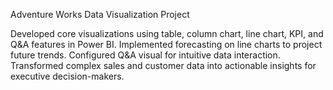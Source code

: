 Adventure Works Data Visualization Project

Developed core visualizations using table, column chart, line chart, KPI, and Q&A features in Power BI.
Implemented forecasting on line charts to project future trends.
Configured Q&A visual for intuitive data interaction.
Transformed complex sales and customer data into actionable insights for executive decision-makers.
